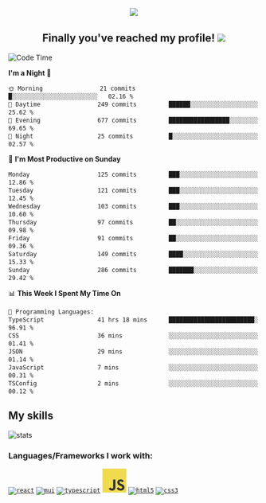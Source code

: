 <p align="center">
  <img src="https://user-images.githubusercontent.com/102032437/162972217-d9d013af-ed44-46cb-bd0c-aaf87b5200e7.gif">
</p>

<h2 align="center">
  Finally you've reached my profile!
  <img src="https://media.giphy.com/media/hvRJCLFzcasrR4ia7z/giphy.gif" width="28">
</h2>

<!--START_SECTION:waka-->
![Code Time](http://img.shields.io/badge/Code%20Time-1%2C472%20hrs%2041%20mins-blue)

**I'm a Night 🦉** 

```text
🌞 Morning                21 commits          █░░░░░░░░░░░░░░░░░░░░░░░░   02.16 % 
🌆 Daytime                249 commits         ██████░░░░░░░░░░░░░░░░░░░   25.62 % 
🌃 Evening                677 commits         █████████████████░░░░░░░░   69.65 % 
🌙 Night                  25 commits          █░░░░░░░░░░░░░░░░░░░░░░░░   02.57 % 
```
📅 **I'm Most Productive on Sunday** 

```text
Monday                   125 commits         ███░░░░░░░░░░░░░░░░░░░░░░   12.86 % 
Tuesday                  121 commits         ███░░░░░░░░░░░░░░░░░░░░░░   12.45 % 
Wednesday                103 commits         ███░░░░░░░░░░░░░░░░░░░░░░   10.60 % 
Thursday                 97 commits          ██░░░░░░░░░░░░░░░░░░░░░░░   09.98 % 
Friday                   91 commits          ██░░░░░░░░░░░░░░░░░░░░░░░   09.36 % 
Saturday                 149 commits         ████░░░░░░░░░░░░░░░░░░░░░   15.33 % 
Sunday                   286 commits         ███████░░░░░░░░░░░░░░░░░░   29.42 % 
```


📊 **This Week I Spent My Time On** 

```text
💬 Programming Languages: 
TypeScript               41 hrs 18 mins      ████████████████████████░   96.91 % 
CSS                      36 mins             ░░░░░░░░░░░░░░░░░░░░░░░░░   01.41 % 
JSON                     29 mins             ░░░░░░░░░░░░░░░░░░░░░░░░░   01.14 % 
JavaScript               7 mins              ░░░░░░░░░░░░░░░░░░░░░░░░░   00.31 % 
TSConfig                 2 mins              ░░░░░░░░░░░░░░░░░░░░░░░░░   00.12 % 
```


<!--END_SECTION:waka-->

<h2>My skills</h2>

<img src="https://github-readme-stats.vercel.app/api?username=etczrn&count_private=true&show_icons=true&hide_border=true&bg_color=45deg,185a9d,43cea2&title_color=ffffff&text_color=ffffff&icon_color=ffffff" alt="stats">

### Languages/Frameworks I work with:

<code><a href="https://reactjs.org/"><img alt="react" title="react" src="https://cdn.jsdelivr.net/gh/devicons/devicon/icons/react/react-original.svg" height="48"></a></code>
<code><a href="https://mui.com/"><img alt="mui" title="mui" src="https://cdn.jsdelivr.net/gh/devicons/devicon/icons/materialui/materialui-original.svg" height="48"></a></code>
<code><a href="https://www.typescriptlang.org/"><img alt="typescript" title="typescript" src="https://cdn.jsdelivr.net/gh/devicons/devicon/icons/typescript/typescript-original.svg" height="48"></a></code>
<code><a href="https://developer.mozilla.org/en-US/docs/Web/JavaScript"><img alt="JavaScript" title="JavaScript" src="https://raw.githubusercontent.com/github/explore/80688e429a7d4ef2fca1e82350fe8e3517d3494d/topics/javascript/javascript.png" height="48"></a></code>
<code><a href="https://dev.w3.org/html5/html-author/"><img alt="html5" title="html5" src="https://cdn.jsdelivr.net/gh/devicons/devicon/icons/html5/html5-original.svg" height="48"></a></code>
<code><a href="https://www.w3.org/TR/css/"><img alt="css3" title="css3" src="https://cdn.jsdelivr.net/gh/devicons/devicon/icons/css3/css3-original.svg" height="48"></a></code>
